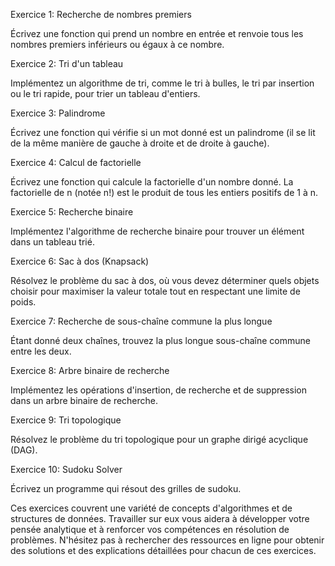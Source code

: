 Exercice 1: Recherche de nombres premiers

Écrivez une fonction qui prend un nombre en entrée et renvoie tous les nombres premiers inférieurs ou égaux à ce nombre.

Exercice 2: Tri d'un tableau

Implémentez un algorithme de tri, comme le tri à bulles, le tri par insertion ou le tri rapide, pour trier un tableau d'entiers.

Exercice 3: Palindrome

Écrivez une fonction qui vérifie si un mot donné est un palindrome (il se lit de la même manière de gauche à droite et de droite à gauche).

Exercice 4: Calcul de factorielle

Écrivez une fonction qui calcule la factorielle d'un nombre donné. La factorielle de n (notée n!) est le produit de tous les entiers positifs de 1 à n.

Exercice 5: Recherche binaire

Implémentez l'algorithme de recherche binaire pour trouver un élément dans un tableau trié.

Exercice 6: Sac à dos (Knapsack)

Résolvez le problème du sac à dos, où vous devez déterminer quels objets choisir pour maximiser la valeur totale tout en respectant une limite de poids.

Exercice 7: Recherche de sous-chaîne commune la plus longue

Étant donné deux chaînes, trouvez la plus longue sous-chaîne commune entre les deux.

Exercice 8: Arbre binaire de recherche

Implémentez les opérations d'insertion, de recherche et de suppression dans un arbre binaire de recherche.

Exercice 9: Tri topologique

Résolvez le problème du tri topologique pour un graphe dirigé acyclique (DAG).

Exercice 10: Sudoku Solver

Écrivez un programme qui résout des grilles de sudoku.

Ces exercices couvrent une variété de concepts d'algorithmes et de structures de données. Travailler sur eux vous aidera à développer votre pensée analytique et à renforcer vos compétences en résolution de problèmes. N'hésitez pas à rechercher des ressources en ligne pour obtenir des solutions et des explications détaillées pour chacun de ces exercices.

